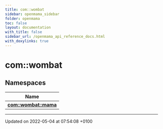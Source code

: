 ```yaml
---
title: com::wombat
sidebar: openmama_sidebar
folder: openmama
toc: false
layout: documentation
with_title: false
sidebar_url: /openmama_api_reference_docs.html
with_doxylinks: true
---
```


# com::wombat



## Namespaces

| Name           |
| -------------- |
| **[com::wombat::mama](namespacecom_1_1wombat_1_1mama.html)**  |






-------------------------------

Updated on 2022-05-04 at 07:54:08 +0100